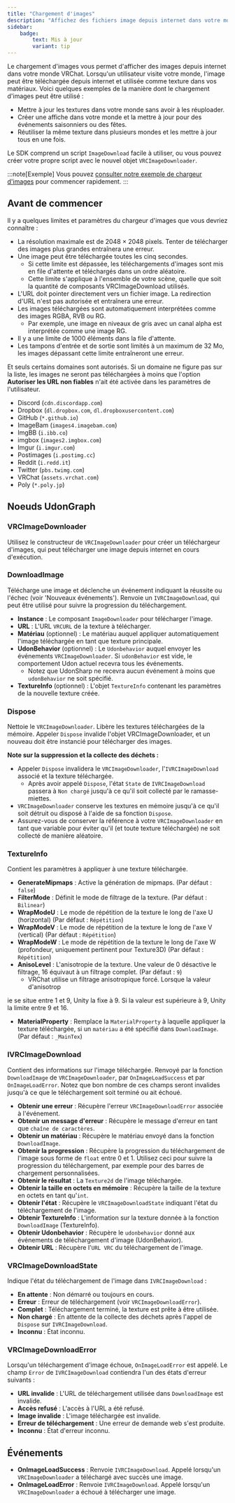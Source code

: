```yaml
---
title: "Chargement d'images"
description: "Affichez des fichiers image depuis internet dans votre monde VRChat"
sidebar:
    badge:
        text: Mis à jour
        variant: tip
---
```


Le chargement d'images vous permet d'afficher des images depuis internet dans votre monde VRChat. Lorsqu'un utilisateur visite votre monde, l'image peut être téléchargée depuis internet et utilisée comme texture dans vos matériaux. Voici quelques exemples de la manière dont le chargement d'images peut être utilisé :

- Mettre à jour les textures dans votre monde sans avoir à les réuploader.
- Créer une affiche dans votre monde et la mettre à jour pour des événements saisonniers ou des fêtes.
- Réutiliser la même texture dans plusieurs mondes et les mettre à jour tous en une fois.

Le SDK comprend un script `ImageDownload` facile à utiliser, ou vous pouvez créer votre propre script avec le nouvel objet `VRCImageDownloader`.

:::note[Exemple]
Vous pouvez [consulter notre exemple de chargeur d'images](/worlds/examples/image-loading) pour commencer rapidement.
:::

## Avant de commencer

Il y a quelques limites et paramètres du chargeur d'images que vous devriez connaître :

- La résolution maximale est de 2048 × 2048 pixels. Tenter de télécharger des images plus grandes entraînera une erreur.
- Une image peut être téléchargée toutes les cinq secondes.
  - Si cette limite est dépassée, les téléchargements d'images sont mis en file d'attente et téléchargés dans un ordre aléatoire.
  - Cette limite s'applique à l'ensemble de votre scène, quelle que soit la quantité de composants VRCImageDownload utilisés.
- L'URL doit pointer directement vers un fichier image. La redirection d'URL n'est pas autorisée et entraînera une erreur.
- Les images téléchargées sont automatiquement interprétées comme des images RGBA, RVB ou RG.
  - Par exemple, une image en niveaux de gris avec un canal alpha est interprétée comme une image RG.
- Il y a une limite de 1000 éléments dans la file d'attente.
- Les tampons d'entrée et de sortie sont limités à un maximum de 32 Mo, les images dépassant cette limite entraîneront une erreur.

Et seuls certains domaines sont autorisés. Si un domaine ne figure pas sur la liste, les images ne seront pas téléchargées à moins que l'option **Autoriser les URL non fiables** n'ait été activée dans les paramètres de l'utilisateur.

- Discord (`cdn.discordapp.com`)
- Dropbox (`dl.dropbox.com`, `dl.dropboxusercontent.com`)
- GitHub (`*.github.io`)
- ImageBam (`images4.imagebam.com`)
- ImgBB (`i.ibb.co`)
- imgbox (`images2.imgbox.com`)
- Imgur (`i.imgur.com`)
- Postimages (`i.postimg.cc`)
- Reddit (`i.redd.it`)
- Twitter (`pbs.twimg.com`)
- VRChat (`assets.vrchat.com`)
- Poly (`*.poly.jp`)

## Noeuds UdonGraph

### VRCImageDownloader

Utilisez le constructeur de `VRCImageDownloader` pour créer un téléchargeur d'images, qui peut télécharger une image depuis internet en cours d'exécution.

### DownloadImage

Télécharge une image et déclenche un événement indiquant la réussite ou l'échec (voir 'Nouveaux événements').
Renvoie un `IVRCImageDownload`, qui peut être utilisé pour suivre la progression du téléchargement.

- **Instance** : Le composant `ImageDownloader` pour télécharger l'image.
- **URL** : L'URL `VRCURL` de la texture à télécharger.
- **Matériau** (optionnel) : Le matériau auquel appliquer automatiquement l'image téléchargée en tant que texture principale.
- **UdonBehavior** (optionnel) : Le `Udonbehavior` auquel envoyer les événements `VRCImageDownloader`. Si `udonBehavior` est vide, le comportement Udon actuel recevra tous les événements.
  - Notez que UdonSharp ne recevra aucun événement à moins que `udonBehavior` ne soit spécifié.
- **TextureInfo** (optionnel) : L'objet `TextureInfo` contenant les paramètres de la nouvelle texture créée.

### Dispose

Nettoie le `VRCImageDownloader`. Libère les textures téléchargées de la mémoire. Appeler `Dispose` invalide l'objet VRCImageDownloader, et un nouveau doit être instancié pour télécharger des images.

**Note sur la suppression et la collecte des déchets :**

- Appeler `Dispose` invalidera le `VRCImageDownloader`, l'`IVRCImageDownload` associé et la texture téléchargée.
  - Après avoir appelé `Dispose`, l'état `State` de `IVRCImageDownload` passera à `Non chargé` jusqu'à ce qu'il soit collecté par le ramasse-miettes.
- `VRCImageDownloader` conserve les textures en mémoire jusqu'à ce qu'il soit détruit ou disposé à l'aide de sa fonction `Dispose`.
- Assurez-vous de conserver la référence à votre `VRCImageDownloader` en tant que variable pour éviter qu'il (et toute texture téléchargée) ne soit collecté de manière aléatoire.

### TextureInfo

Contient les paramètres à appliquer à une texture téléchargée.

- **GenerateMipmaps** : Active la génération de mipmaps. (Par défaut : `false`)
- **FilterMode** : Définit le mode de filtrage de la texture. (Par défaut : `Bilinear`)
- **WrapModeU** : Le mode de répétition de la texture le long de l'axe U (horizontal) (Par défaut : `Répétition`)
- **WrapModeV** : Le mode de répétition de la texture le long de l'axe V (vertical) (Par défaut : `Répétition`)
- **WrapModeW** : Le mode de répétition de la texture le long de l'axe W (profondeur, uniquement pertinent pour Texture3D) (Par défaut : `Répétition`)
- **AnisoLevel** : L'anisotropie de la texture. Une valeur de 0 désactive le filtrage, 16 équivaut à un filtrage complet. (Par défaut : `9`)
  - VRChat utilise un filtrage anisotropique forcé. Lorsque la valeur d'anisotrop

ie se situe entre 1 et 9, Unity la fixe à 9. Si la valeur est supérieure à 9, Unity la limite entre 9 et 16.
- **MaterialProperty** : Remplace la `MaterialProperty` à laquelle appliquer la texture téléchargée, si un `matériau` a été spécifié dans `DownloadImage`. (Par défaut : `_MainTex`)

### IVRCImageDownload

Contient des informations sur l'image téléchargée. Renvoyé par la fonction `DownloadImage` de `VRCImageDownloader`, par `OnImageLoadSuccess` et par `OnImageLoadError`.
Notez que bon nombre de ces champs seront invalides jusqu'à ce que le téléchargement soit terminé ou ait échoué.

- **Obtenir une erreur** : Récupère l'erreur `VRCImageDownloadError` associée à l'événement.
- **Obtenir un message d'erreur** : Récupère le message d'erreur en tant que `chaîne de caractères`.
- **Obtenir un matériau** : Récupère le matériau envoyé dans la fonction `DownloadImage`.
- **Obtenir la progression** : Récupère la progression du téléchargement de l'image sous forme de `float` entre 0 et 1. Utilisez ceci pour suivre la progression du téléchargement, par exemple pour des barres de chargement personnalisées.
- **Obtenir le résultat** : La `Texture2d` de l'image téléchargée.
- **Obtenir la taille en octets en mémoire** : Récupère la taille de la texture en octets en tant qu'`int`.
- **Obtenir l'état** : Récupère le `VRCImageDownloadState` indiquant l'état du téléchargement de l'image.
- **Obtenir TextureInfo** : L'information sur la texture donnée à la fonction `DownloadImage` (TextureInfo).
- **Obtenir Udonbehavior** : Récupère le `udonbehavior` donné aux événements de téléchargement d'image (UdonBehavior).
- **Obtenir URL** : Récupère l'`URL VRC` du téléchargement de l'image.

### VRCImageDownloadState

Indique l'état du téléchargement de l'image dans `IVRCImageDownload` :

- **En attente** : Non démarré ou toujours en cours.
- **Erreur** : Erreur de téléchargement (voir `VRCImageDownloadError`).
- **Complet** : Téléchargement terminé, la texture est prête à être utilisée.
- **Non chargé** : En attente de la collecte des déchets après l'appel de `Dispose` sur `IVRCImageDownload`.
- **Inconnu** : État inconnu.

### VRCImageDownloadError

Lorsqu'un téléchargement d'image échoue, `OnImageLoadError` est appelé. Le champ `Error` de `IVRCImageDownload` contiendra l'un des états d'erreur suivants :

- **URL invalide** : L'URL de téléchargement utilisée dans `DownloadImage` est invalide.
- **Accès refusé** : L'accès à l'URL a été refusé.
- **Image invalide** : L'image téléchargée est invalide.
- **Erreur de téléchargement** : Une erreur de demande web s'est produite.
- **Inconnu** : État d'erreur inconnu.

## Événements

* **OnImageLoadSuccess** : Renvoie `IVRCImageDownload`. Appelé lorsqu'un `VRCImageDownloader` a téléchargé avec succès une image.
* **OnImageLoadError** : Renvoie `IVRCImageDownload`. Appelé lorsqu'un `VRCImageDownloader` a échoué à télécharger une image.